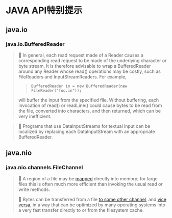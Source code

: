 # JAVA API特别提示

## java.io
### java.io.BufferedReader
> :turtle: In general, each read request made of a Reader causes a corresponding read request to be made of the underlying character or byte stream. It is therefore advisable to wrap a BufferedReader around any Reader whose read() operations may be costly, such as FileReaders and InputStreamReaders. For example,
>> `BufferedReader in = new BufferedReader(new FileReader("foo.in"));`
> 
> will buffer the input from the specified file. Without buffering, each invocation of read() or readLine() could cause bytes to be read from the file, converted into characters, and then returned, which can be very inefficient.

> :thought_balloon: Programs that use DataInputStreams for textual input can be localized by replacing each DataInputStream with an appropriate BufferedReader.

## java.nio
### java.nio.channels.FileChannel
> :turtle: A region of a file may be [mapped](https://docs.oracle.com/javase/8/docs/api/java/nio/channels/FileChannel.html#map-java.nio.channels.FileChannel.MapMode-long-long-) directly into memory; for large files this is often much more efficient than invoking the usual read or write methods.
>
> :turtle: Bytes can be transferred from a file [to some other channel](https://docs.oracle.com/javase/8/docs/api/java/nio/channels/FileChannel.html#transferTo-long-long-java.nio.channels.WritableByteChannel-), and [vice versa](https://docs.oracle.com/javase/8/docs/api/java/nio/channels/FileChannel.html#transferFrom-java.nio.channels.ReadableByteChannel-long-long-), in a way that can be optimized by many operating systems into a very fast transfer directly to or from the filesystem cache.

